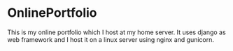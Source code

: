 # OnlinePortfolio
 This is my online portfolio which I host at my home server. It uses django as web framework and I host it on a linux server using nginx and gunicorn.
